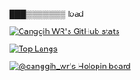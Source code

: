███▒▒▒▒▒▒▒ load

<!---
canggihwr/canggihwr is a ✨ special ✨ repository because its `README.md` (this file) appears on your GitHub profile.
You can click the Preview link to take a look at your changes.
--->


[![Canggih WR's GitHub stats](https://github-readme-stats.vercel.app/api?username=canggihwr&show_icons=true&theme=tokyonight&hide=issues)](https://github.com/canggihwr/github-readme-stats)

[![Top Langs](https://github-readme-stats.vercel.app/api/top-langs/?username=canggihwr&layout=compact&show_icons=true&theme=tokyonight&hide=html)](https://github.com/canggihwr/github-readme-stats)

[![@canggih_wr's Holopin board](https://holopin.me/canggih_wr)](https://holopin.io/@canggih_wr)

<!---
<p align="center"> 
  All time visitors count<br>
  <img src="https://profile-counter.glitch.me/canggihwr/count.svg" />
</p>
--->


<!-- [![Canggih Wahyu Rinaldi's GitHub Activity Graph](https://activity-graph.herokuapp.com/graph?username=canggihwr&theme=rogue)](https://github.com/canhhihwr)
 -->
